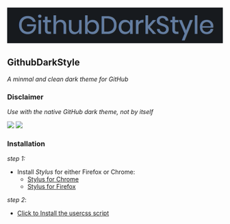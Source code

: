 ![](assets/gds.png)

## GithubDarkStyle

_A minmal and clean dark theme for GitHub_

### Disclaimer

_Use with the native GitHub dark theme, not by itself_

![](assets/profile-screenshot.png)
![](assets/org-screenshot.png)

### Installation

*step 1:*

- Install *Stylus* for either Firefox or Chrome:
  * [Stylus for Chrome](https://chrome.google.com/webstore/detail/stylus/clngdbkpkpeebahjckkjfobafhncgmne?hl=en)
  * [Stylus for Firefox](https://addons.mozilla.org/en-US/firefox/addon/styl-us/)  

*step 2*:

- [Click to  Install the usercss script](https://raw.githubusercontent.com/brian6932/GithubDarkStyle/master/styles/githubDarkStyle.user.css)
